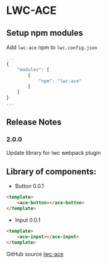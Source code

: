 # LWC-ACE

## Setup npm modules

Add `lwc-ace` npm to `lwc.config.json`
```js
...
{
    "modules": [
        {
            "npm": "lwc-ace"
        }
    ]
}
...
```

## Release Notes

### 2.0.0
Update library for lwc webpack plugin

## Library of components:

* Button 0.0.1
```html
<template>
    <ace-button></ace-button>
</template>
```

* Input 0.0.1
```html
<template>
    <ace-input></ace-input>
</template>
```

GitHub source [lwc-ace](https://github.com/zankoav/lwc-ace.git)
